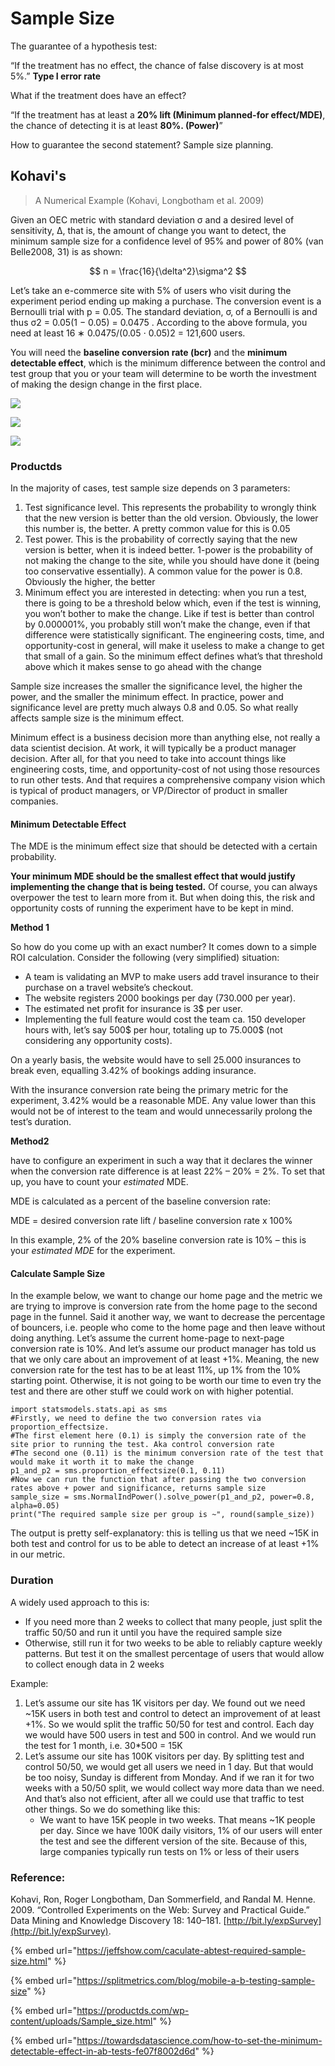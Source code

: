 # Sample Size

The guarantee of a hypothesis test:&#x20;

“If the treatment has no effect, the chance of false discovery is at most 5%.”  **Type I error rate**

What if the treatment does have an effect?&#x20;

“If the treatment has at least a **20% lift (Minimum planned-for effect/MDE)**, the chance of detecting it is at least **80%. (Power)**”&#x20;

How to guarantee the second statement? Sample size planning.&#x20;

## Kohavi's&#x20;

> A Numerical Example (Kohavi, Longbotham et al. 2009)

Given an OEC metric with standard deviation σ and a desired level of sensitivity, Δ, that is, the amount of change you want to detect, the minimum sample size for a confidence level of 95% and power of 80% (van Belle2008, 31) is as shown:

$$
n = \frac{16}{\delta^2}\sigma^2
$$

Let’s take an e-commerce site with 5% of users who visit during the experiment period ending up making a purchase. The conversion event is a Bernoulli trial with p = 0.05. The standard deviation, σ, of a Bernoulli is  and thus  σ2 = 0.05(1 − 0.05) = 0.0475 . According to the above formula, you need at least 16 ∗ 0.0475/(0.05 ⋅ 0.05)2 = 121,600 users.

You will need the **baseline conversion rate (bcr)** and the **minimum detectable effect**, which is the minimum difference between the control and test group that you or your team will determine to be worth the investment of making the design change in the first place.

![](<../.gitbook/assets/Screen Shot 2022-02-26 at 1.06.25 AM.png>)

![](<../.gitbook/assets/image (1).png>)

![](<../.gitbook/assets/image (2).png>)

### Productds

In the majority of cases, test sample size depends on 3 parameters:\
&#x20;

1. Test significance level. This represents the probability to wrongly think that the new version is better than the old version. Obviously, the lower this number is, the better. A pretty common value for this is 0.05\
   &#x20;
2. Test power. This is the probability of correctly saying that the new version is better, when it is indeed better. 1-power is the probability of not making the change to the site, while you should have done it (being too conservative essentially). A common value for the power is 0.8. Obviously the higher, the better\
   &#x20;
3. Minimum effect you are interested in detecting: when you run a test, there is going to be a threshold below which, even if the test is winning, you won’t bother to make the change. Like if test is better than control by 0.000001%, you probably still won’t make the change, even if that difference were statistically significant. The engineering costs, time, and opportunity-cost in general, will make it useless to make a change to get that small of a gain. So the minimum effect defines what’s that threshold above which it makes sense to go ahead with the change\
   &#x20;

Sample size increases the smaller the significance level, the higher the power, and the smaller the minimum effect. In practice, power and significance level are pretty much always 0.8 and 0.05. So what really affects sample size is the minimum effect.\
&#x20;

Minimum effect is a business decision more than anything else, not really a data scientist decision. At work, it will typically be a product manager decision. After all, for that you need to take into account things like engineering costs, time, and opportunity-cost of not using those resources to run other tests. And that requires a comprehensive company vision which is typical of product managers, or VP/Director of product in smaller companies.\
&#x20;

#### Minimum Detectable Effect

The MDE is the minimum effect size that should be detected with a certain probability.

**Your minimum MDE should be the smallest effect that would justify implementing the change that is being tested.** Of course, you can always overpower the test to learn more from it. But when doing this, the risk and opportunity costs of running the experiment have to be kept in mind.

**Method 1**

So how do you come up with an exact number? It comes down to a simple ROI calculation. Consider the following (very simplified) situation:

* A team is validating an MVP to make users add travel insurance to their purchase on a travel website’s checkout.
* The website registers 2000 bookings per day (730.000 per year).
* The estimated net profit for insurance is 3$ per user.
* Implementing the full feature would cost the team ca. 150 developer hours with, let’s say 500$ per hour, totaling up to 75.000$ (not considering any opportunity costs).

On a yearly basis, the website would have to sell 25.000 insurances to break even, equalling 3.42% of bookings adding insurance.

With the insurance conversion rate being the primary metric for the experiment, 3.42% would be a reasonable MDE. Any value lower than this would not be of interest to the team and would unnecessarily prolong the test’s duration.

**Method2**

&#x20;have to configure an experiment in such a way that it declares the winner when the conversion rate difference is at least 22% – 20% = 2%. To set that up, you have to count your _estimated_ MDE.&#x20;

MDE is calculated as a percent of the baseline conversion rate:&#x20;

MDE = desired conversion rate lift / baseline conversion rate x 100%

In this example, 2% of the 20% baseline conversion rate is 10% – this is your _estimated MDE_ for the experiment.&#x20;

#### Calculate Sample Size

In the example below, we want to change our home page and the metric we are trying to improve is conversion rate from the home page to the second page in the funnel. Said it another way, we want to decrease the percentage of bouncers, i.e. people who come to the home page and then leave without doing anything. Let’s assume the current home-page to next-page conversion rate is 10%. And let’s assume our product manager has told us that we only care about an improvement of at least +1%. Meaning, the new conversion rate for the test has to be at least 11%, up 1% from the 10% starting point. Otherwise, it is not going to be worth our time to even try the test and there are other stuff we could work on with higher potential.

```
import statsmodels.stats.api as sms
#Firstly, we need to define the two conversion rates via proportion_effectsize. 
#The first element here (0.1) is simply the conversion rate of the site prior to running the test. Aka control conversion rate
#The second one (0.11) is the minimum conversion rate of the test that would make it worth it to make the change
p1_and_p2 = sms.proportion_effectsize(0.1, 0.11)
#Now we can run the function that after passing the two conversion rates above + power and significance, returns sample size
sample_size = sms.NormalIndPower().solve_power(p1_and_p2, power=0.8, alpha=0.05)
print("The required sample size per group is ~", round(sample_size))
```

The output is pretty self-explanatory: this is telling us that we need \~15K in both test and control for us to be able to detect an increase of at least +1% in our metric.

### Duration

A widely used approach to this is:

* If you need more than 2 weeks to collect that many people, just split the traffic 50/50 and run it until you have the required sample size\
  &#x20;
* Otherwise, still run it for two weeks to be able to reliably capture weekly patterns. But test it on the smallest percentage of users that would allow to collect enough data in 2 weeks\
  &#x20;

Example:

1. Let’s assume our site has 1K visitors per day. We found out we need \~15K users in both test and control to detect an improvement of at least +1%. So we would split the traffic 50/50 for test and control. Each day we would have 500 users in test and 500 in control. And we would run the test for 1 month, i.e. 30\*500 = 15K\
   &#x20;
2. Let’s assume our site has 100K visitors per day. By splitting test and control 50/50, we would get all users we need in 1 day. But that would be too noisy, Sunday is different from Monday. And if we ran it for two weeks with a 50/50 split, we would collect way more data than we need. And that’s also not efficient, after all we could use that traffic to test other things. So we do something like this:\
   &#x20;
   * We want to have 15K people in two weeks. That means \~1K people per day. Since we have 100K daily visitors, 1% of our users will enter the test and see the different version of the site. Because of this, large companies typically run tests on 1% or less of their users

### Reference:

Kohavi, Ron, Roger Longbotham, Dan Sommerfield, and Randal M. Henne. 2009. “Controlled Experiments on the Web: Survey and Practical Guide.” Data Mining and Knowledge Discovery 18: 140–181. [http://bit.ly/expSurvey](http://bit.ly/expSurvey).

{% embed url="https://jeffshow.com/caculate-abtest-required-sample-size.html" %}

{% embed url="https://splitmetrics.com/blog/mobile-a-b-testing-sample-size" %}

{% embed url="https://productds.com/wp-content/uploads/Sample_size.html" %}

{% embed url="https://towardsdatascience.com/how-to-set-the-minimum-detectable-effect-in-ab-tests-fe07f8002d6d" %}
